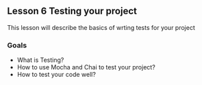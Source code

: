 Lesson 6 Testing your project
---
This lesson will describe the basics of wrting tests for your project

### Goals
* What is Testing?
* How to use Mocha and Chai to test your project?
* How to test your code well?
